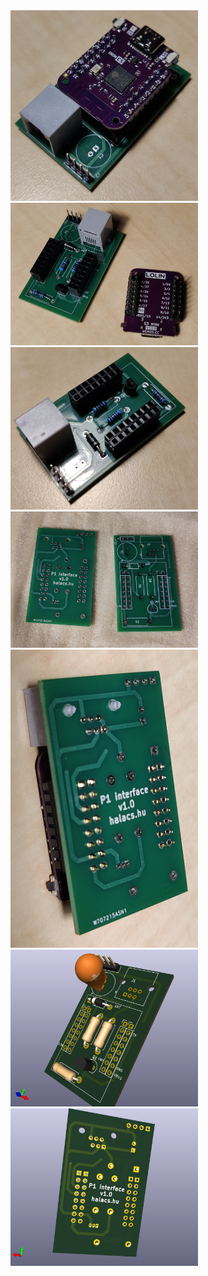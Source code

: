 <img src="pictures/pcb_real_5.jpg" alt="image" width="300" height="auto">
<img src="pictures/pcb_real_4.jpg" alt="image" width="300" height="auto">

<img src="pictures/pcb_real_3.jpg" alt="image" width="300" height="auto">
<img src="pictures/pcb_real_1.jpg" alt="image" width="300" height="auto">

<img src="pictures/pcb_real_2.jpg" alt="image" width="300" height="auto">

<img src="pictures/pcb_front.png" alt="image" width="300" height="auto">
<img src="pictures/pcb_back.png" alt="image" width="300" height="auto">
